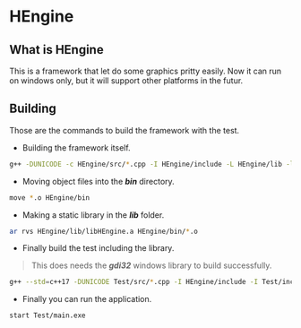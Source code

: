 # HEngine
## What is HEngine
This is a framework that let do some graphics pritty easily.
Now it can run on windows only, but it will support other platforms in the futur.

## Building
Those are the commands to build the framework with the test.

- Building the framework itself.
```bash
g++ -DUNICODE -c HEngine/src/*.cpp -I HEngine/include -L HEngine/lib -lgdi32
```
- Moving object files into the **_bin_**  directory.
```bash
move *.o HEngine/bin
```
- Making a static library in the **_lib_** folder.
```bash
ar rvs HEngine/lib/libHEngine.a HEngine/bin/*.o
```
- Finally build the test including the library.
> This does needs the **_gdi32_** windows library to build successfully.
```bash
g++ --std=c++17 -DUNICODE Test/src/*.cpp -I HEngine/include -I Test/include -L HEngine/lib -lHEngine -lgdi32 -o Test/main
```
- Finally you can run the application.
```bash
start Test/main.exe
```